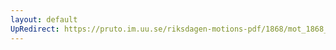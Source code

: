 ```yaml
---
layout: default
UpRedirect: https://pruto.im.uu.se/riksdagen-motions-pdf/1868/mot_1868__ak__135/mot_1868__ak__135-002.pdf
---
```

